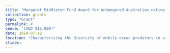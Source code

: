 ```yaml
---
title: "Margaret Middleton Fund Award for endangered Australian native vertebrate animals – Australian Academy of Science (AAS)"
collection: grants
type: "Grant"
permalink: #
venue: "[AUD $15,000]"
date: 2014-07-12
location: "Characterising the diversity of mobile ocean predators in a biological hotspot and proposed marine reserve, the Perth Canyon (32°S, 115°E)"
slides:
---
```

